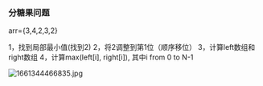 
### 分糖果问题

arr={3,4,2,3,2}

1，找到局部最小值(找到2)
2，将2调整到第1位（顺序移位）
3，计算left数组和right数组
4，计算max(left[i], right[i]), 其中i from 0 to N-1

![1661344466835.jpg](https://oss.zaqbest.com/images/2022/08/24/63061af5d32bf.jpg)